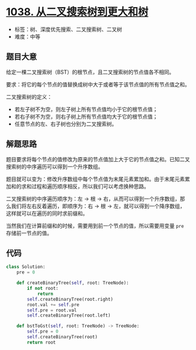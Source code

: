 # [1038. 从二叉搜索树到更大和树](https://leetcode.cn/problems/binary-search-tree-to-greater-sum-tree/)

- 标签：树、深度优先搜索、二叉搜索树、二叉树
- 难度：中等

## 题目大意

给定一棵二叉搜索树（BST）的根节点，且二叉搜索树的节点值各不相同。

要求：将它的每个节点的值替换成树中大于或者等于该节点值的所有节点值之和。

二叉搜索树的定义：

- 若左子树不为空，则左子树上所有节点值均小于它的根节点值；
- 若右子树不为空，则右子树上所有节点值均大于它的根节点值；
- 任意节点的左、右子树也分别为二叉搜索树。

## 解题思路

题目要求将每个节点的值修改为原来的节点值加上大于它的节点值之和。已知二叉搜索树的中序遍历可以得到一个升序数组。

题目就可以变为：修改升序数组中每个节点值为末尾元素累加和。由于末尾元素累加和的求和过程和遍历顺序相反，所以我们可以考虑换种思路。

二叉搜索树的中序遍历顺序为：左 -> 根 -> 右，从而可以得到一个升序数组，那么我们将左右反着遍历，即顺序为：右 -> 根 -> 左，就可以得到一个降序数组，这样就可以在遍历的同时求前缀和。

当然我们在计算前缀和的时候，需要用到前一个节点的值，所以需要用变量 `pre` 存储前一节点的值。

## 代码

```Python
class Solution:
    pre = 0

    def createBinaryTree(self, root: TreeNode):
        if not root:
            return
        self.createBinaryTree(root.right)
        root.val += self.pre
        self.pre = root.val
        self.createBinaryTree(root.left)

    def bstToGst(self, root: TreeNode) -> TreeNode:
        self.pre = 0
        self.createBinaryTree(root)
        return root
```

